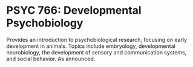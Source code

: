 # PSYC 766: Developmental Psychobiology

Provides an introduction to psychobiological research, focusing on early development in animals. Topics include embryology, developmental neurobiology, the development of sensory and communication systems, and social behavior. As announced.